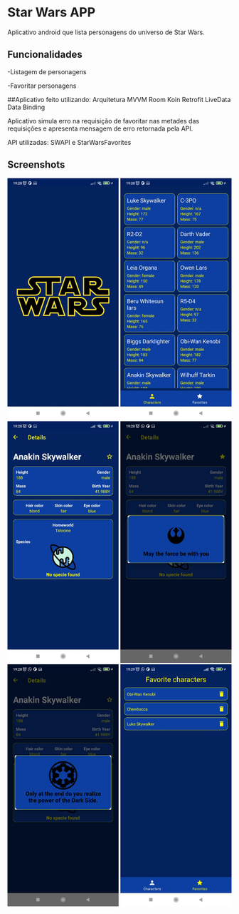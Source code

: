 # Star Wars APP

Aplicativo android que lista personagens do universo de Star Wars.

## Funcionalidades
<p>-Listagem de personagens</p>
<p>-Favoritar personagens</p>

##Aplicativo feito utilizando: 
Arquitetura MVVM
Room
Koin
Retrofit
LiveData
Data Binding


Aplicativo simula erro na requisição de favoritar nas metades das requisições e apresenta mensagem de erro retornada pela API.

API utilizadas: SWAPI e StarWarsFavorites

## Screenshots
 <img src="https://github.com/Matheus-Silas97/StarWars_APP/blob/master/prints/1.jpeg" width="250" />
 <img src="https://github.com/Matheus-Silas97/StarWars_APP/blob/master/prints/2.jpeg" width="250" />
  <img src="https://github.com/Matheus-Silas97/StarWars_APP/blob/master/prints/3.jpeg" width="250" />
   <img src="https://github.com/Matheus-Silas97/StarWars_APP/blob/master/prints/4.jpeg" width="250" />
    <img src="https://github.com/Matheus-Silas97/StarWars_APP/blob/master/prints/5.jpeg" width="250" />
     <img src="https://github.com/Matheus-Silas97/StarWars_APP/blob/master/prints/6.jpeg" width="250" />
   
      

